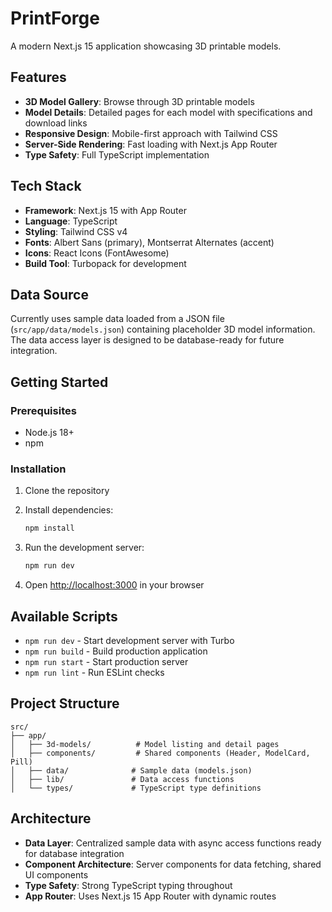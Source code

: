 # PrintForge

A modern Next.js 15 application showcasing 3D printable models.

## Features

- **3D Model Gallery**: Browse through 3D printable models
- **Model Details**: Detailed pages for each model with specifications and download links
- **Responsive Design**: Mobile-first approach with Tailwind CSS
- **Server-Side Rendering**: Fast loading with Next.js App Router
- **Type Safety**: Full TypeScript implementation

## Tech Stack

- **Framework**: Next.js 15 with App Router
- **Language**: TypeScript
- **Styling**: Tailwind CSS v4
- **Fonts**: Albert Sans (primary), Montserrat Alternates (accent)
- **Icons**: React Icons (FontAwesome)
- **Build Tool**: Turbopack for development

## Data Source

Currently uses sample data loaded from a JSON file (`src/app/data/models.json`) containing placeholder 3D model information. The data access layer is designed to be database-ready for future integration.

## Getting Started

### Prerequisites

- Node.js 18+ 
- npm

### Installation

1. Clone the repository
2. Install dependencies:
   ```bash
   npm install
   ```

3. Run the development server:
   ```bash
   npm run dev
   ```

4. Open [http://localhost:3000](http://localhost:3000) in your browser

## Available Scripts

- `npm run dev` - Start development server with Turbo
- `npm run build` - Build production application  
- `npm run start` - Start production server
- `npm run lint` - Run ESLint checks

## Project Structure

```
src/
├── app/
│   ├── 3d-models/          # Model listing and detail pages
│   ├── components/         # Shared components (Header, ModelCard, Pill)
│   ├── data/              # Sample data (models.json)
│   ├── lib/               # Data access functions
│   └── types/             # TypeScript type definitions
```

## Architecture

- **Data Layer**: Centralized sample data with async access functions ready for database integration
- **Component Architecture**: Server components for data fetching, shared UI components
- **Type Safety**: Strong TypeScript typing throughout
- **App Router**: Uses Next.js 15 App Router with dynamic routes

